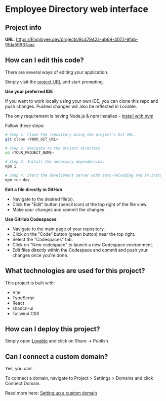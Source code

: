# Employee Directory web interface

## Project info

**URL**: https://Employee.dev/projects/9c47942a-ab69-4072-9fab-9fda59937aaa

## How can I edit this code?

There are several ways of editing your application.


Simply visit the [project URL](https://Employee.dev/projects/9c47942a-ab69-4072-9fab-9fda59937aaa) and start prompting.



**Use your preferred IDE**

If you want to work locally using your own IDE, you can clone this repo and push changes. Pushed changes will also be reflected in Lovable.

The only requirement is having Node.js & npm installed - [install with nvm](https://github.com/nvm-sh/nvm#installing-and-updating)

Follow these steps:

```sh
# Step 1: Clone the repository using the project's Git URL.
git clone <YOUR_GIT_URL>

# Step 2: Navigate to the project directory.
cd <YOUR_PROJECT_NAME>

# Step 3: Install the necessary dependencies.
npm i

# Step 4: Start the development server with auto-reloading and an instant preview.
npm run dev
```

**Edit a file directly in GitHub**

- Navigate to the desired file(s).
- Click the "Edit" button (pencil icon) at the top right of the file view.
- Make your changes and commit the changes.

**Use GitHub Codespaces**

- Navigate to the main page of your repository.
- Click on the "Code" button (green button) near the top right.
- Select the "Codespaces" tab.
- Click on "New codespace" to launch a new Codespace environment.
- Edit files directly within the Codespace and commit and push your changes once you're done.

## What technologies are used for this project?

This project is built with:

- Vite
- TypeScript
- React
- shadcn-ui
- Tailwind CSS

## How can I deploy this project?

Simply open [Lovable](https://Employee.dev/projects/9c47942a-ab69-4072-9fab-9fda59937aaa) and click on Share -> Publish.

## Can I connect a custom domain?

Yes, you can!

To connect a domain, navigate to Project > Settings > Domains and click Connect Domain.

Read more here: [Setting up a custom domain](https://docs.Employee.dev/tips-tricks/custom-domain#step-by-step-guide)
